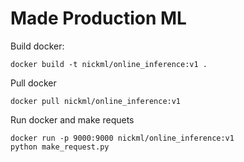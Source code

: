 # Made Production ML

Build docker:
~~~
docker build -t nickml/online_inference:v1 .
~~~

Pull docker
~~~
docker pull nickml/online_inference:v1
~~~

Run docker and make requets  
~~~
docker run -p 9000:9000 nickml/online_inference:v1
python make_request.py 
~~~
